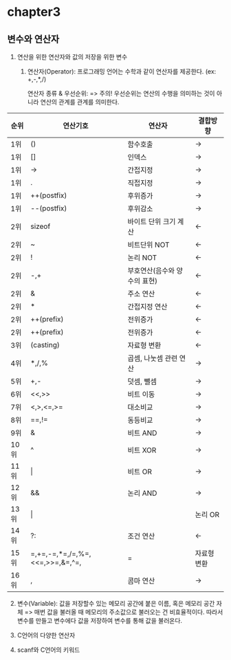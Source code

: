 # chapter3
## 변수와 연산자
1. 연산을 위한 연산자와 값의 저장을 위한 변수
   
   1. 연산자(Operator): 프로그래밍 언어는 수학과 같이 연산자를 제공한다. (ex: +,-,*,/)
      

      연산자 종류 & 우선순위:
      => 주의! 우선순위는 연산의 수행을 의미하는 것이  아니라 연산의 관계를 관계를 의미한다.
			
| 순위 | 연산기호 | 연산자 | 결합방향 |
|------|----------|------- |----------|
| 1위  |    ()    | 함수호출|   ->    |
| 1위  |    []    | 인덱스 |    ->    |  
| 1위  |    ->    | 간접지정|    ->    | 
| 1위  |    .    | 직접지정 |    ->    | 
| 1위  |    ++(postfix)    | 후위증가 |    ->    | 
| 1위  |    --(postfix)    | 후위감소 |    ->    | 
| 2위  |    sizeof | 바이트 단위 크기 계산 |    <-    | 
| 2위  |    ~| 비트단위 NOT |    <-    | 
| 2위  |   !| 논리 NOT |    <-    | 
| 2위  |    -,+    | 부호연산(음수와 양수의 표현) |    <-    | 
| 2위  |    &   | 주소 연산 |    <-    | 
| 2위  |    *    | 간접지정 연산 |    <-    | 
| 2위  |    ++(prefix)    | 전위증가 |    <-    | 
| 2위  |    ++(prefix)    | 전위증가 |    <-    | 
| 3위  |    (casting)    | 자료형 변환 |    <-    | 
| 4위  |   *,/,% | 곱셈, 나눗셈 관련 연산  |    ->    | 
| 5위  |    +,-    | 덧셈, 뺄셈 |    ->    | 
| 6위  |   <<,>>| 비트 이동 |    ->    | 
| 7위  |    <,>,<=,>=    | 대소비교 |    ->    | 
| 8위  | ==,!=   | 동등비교 |    ->    | 
| 9위  |   & | 비트 AND |    ->    | 
| 10위  |    ^   | 비트 XOR |    ->    | 
| 11위  |    \|    | 비트 OR |    ->    | 
| 12위  |    &&   | 논리 AND |    ->    | 
| 13위  |   \||    | 논리 OR |    ->    | 
| 14위  |    ?:   | 조건 연산 |    <-    | 
| 15위  |    =,+=,-=,*=,/=,%=,<<=,>>=,&=,^=,|=    | 자료형 변환 |    <-    | 
| 16위  |    ,    | 콤마 연산 |    ->    | 
   2. 변수(Variable): 값을 저장할수 있는 메모리 공간에 붙은 이름, 혹은 메모리 공간 자체
  => 매번 값을 불러올 때 메모리의 주소값으로 불러오는 건 비효율적이다. 따라서 변수를 만들고 변수에다 
  값을 저장하여 변수를 통해 값을 불러온다.
  


2. C언어의 다양한 연산자
3. scanf와 C언어의 키워드 

